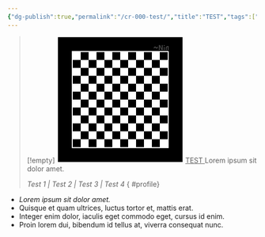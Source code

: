 ```yaml
---
{"dg-publish":true,"permalink":"/cr-000-test/","title":"TEST","tags":["-character"]}
---
```


>[!empty]
> ![RESOURCE/ASSET/OTHER/PlaceholderIcon.png|icon](/img/user/RESOURCE/ASSET/OTHER/PlaceholderIcon.png) <u class="title"> TEST </u>
> Lorem ipsum sit dolor amet.
> 
> *Test 1 | Test 2 | Test 3 | Test 4*
{ #profile}


- *Lorem ipsum sit dolor amet.*
- Quisque et quam ultrices, luctus tortor et, mattis erat.
- Integer enim dolor, iaculis eget commodo eget, cursus id enim.
- Proin lorem dui, bibendum id tellus at, viverra consequat nunc.